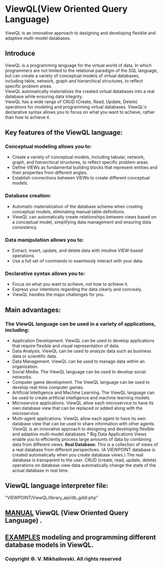 # ViewQL(View Oriented Query Language)
ViewQL is an innovative approach to designing and developing flexible and adaptive multi-model databases.
## Introduce
ViewQL is a programming language for the virtual world of data. In which programmers are not limited to the relational paradigm of the SQL language, but can create a variety of conceptual models of virtual databases, including table, network, graph and hierarchical structures, to reflect specific problem areas. <BR>
ViewQL automatically materializes the created virtual databases into a real database while ensuring data integrity. <BR>
ViewQL has a wide range of CRUD (Create, Read, Update, Delete) operations for modeling and programming virtual databases. ViewQL's declarative syntax allows you to focus on what you want to achieve, rather than how to achieve it.
## Key features of the ViewQL language:
### Conceptual modeling allows you to:
* Create a variety of conceptual models, including tabular, network, graph, and hierarchical structures, to reflect specific problem areas.
* Define VIEWs as fundamental building blocks that represent entities and their properties from different angles.
* Establish connections between VIEWs to create different conceptual models.
### Database creation:
* Automatic materialization of the database schema when creating conceptual models, eliminating manual table definitions.
* ViewQL can automatically create relationships between views based on a conceptual model, simplifying data management and ensuring data consistency.
### Data manipulation allows you to:
* Extract, insert, update, and delete data with intuitive VIEW-based operations.
* Use a full set of commands to seamlessly interact with your data.
### Declarative syntax allows you to:  
* Focus on what you want to achieve, not how to achieve it.
* Express your intentions regarding the data clearly and concisely.
* ViewQL handles the major challenges for you.
## Main advantages:
### The ViewQL language can be used in a variety of applications, including:
* Application Development. ViewQL can be used to develop applications that require flexible and visual representation of data.
* Data Analysis. ViewQL can be used to analyze data such as business data or scientific data.
* Data Management. ViewQL can be used to manage data within an organization.
* Social Media. The ViewQL language can be used to develop social networks.
* Computer game development. The ViewQL language can be used to develop real-time computer games.
* Artificial Intelligence and Machine Learning. The ViewQL language can be used to create artificial intelligence and machine learning models.
* Microservice applications. ViewQL allow each microservice to have its own database view that can be replaced or added along with the microservice.
* Multi-agent applications. ViewQL allow each agent to have its own database view that can be used to share information with other agents.
ViewQL is an innovative approach to designing and developing flexible and adaptive multi-model databases.* Big Data Applications Views enable you to efficiently process large amounts of data by combining data from different views.
__Real Database:__ This is a collection of views of a real database from different perspectives. (A VIEWPOINT database is created automatically when you create database views.) The real database is transparent to the user.
CRUD (create, read, update, delete) operations on database view data automatically change the state of the actual database in real time.

## ViewQL language interpreter file:
 "VIEWPOINT/ViewQL/library_api/db_gddl.php"

## [MANUAL](https://sites.google.com/view/myviewpoint/language-guide"authuser=0) ViewQL (View Oriented Query Language) .

## [EXAMPLES](https://sites.google.com/view/myviewpoint/examples"authuser=0) modeling and programming different database models in ViewQL.

### Copyright ©. V. Mikhailovski. All rights reserved
